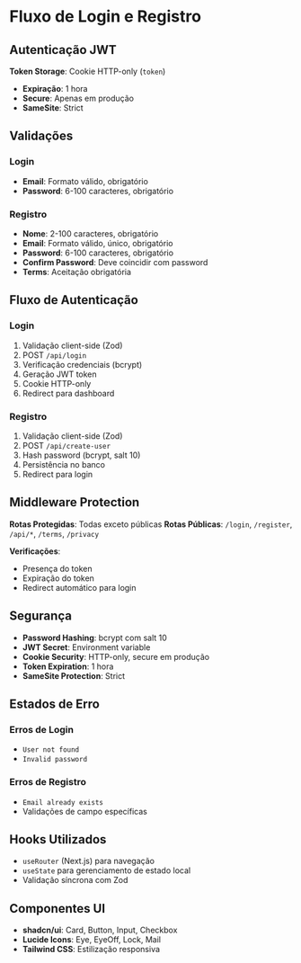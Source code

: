 # Fluxo de Login e Registro

## Autenticação JWT

**Token Storage**: Cookie HTTP-only (`token`)

- **Expiração**: 1 hora
- **Secure**: Apenas em produção
- **SameSite**: Strict

## Validações

### Login

- **Email**: Formato válido, obrigatório
- **Password**: 6-100 caracteres, obrigatório

### Registro

- **Nome**: 2-100 caracteres, obrigatório
- **Email**: Formato válido, único, obrigatório
- **Password**: 6-100 caracteres, obrigatório
- **Confirm Password**: Deve coincidir com password
- **Terms**: Aceitação obrigatória

## Fluxo de Autenticação

### Login

1. Validação client-side (Zod)
2. POST `/api/login`
3. Verificação credenciais (bcrypt)
4. Geração JWT token
5. Cookie HTTP-only
6. Redirect para dashboard

### Registro

1. Validação client-side (Zod)
2. POST `/api/create-user`
3. Hash password (bcrypt, salt 10)
4. Persistência no banco
5. Redirect para login

## Middleware Protection

**Rotas Protegidas**: Todas exceto públicas
**Rotas Públicas**: `/login`, `/register`, `/api/*`, `/terms`, `/privacy`

**Verificações**:

- Presença do token
- Expiração do token
- Redirect automático para login

## Segurança

- **Password Hashing**: bcrypt com salt 10
- **JWT Secret**: Environment variable
- **Cookie Security**: HTTP-only, secure em produção
- **Token Expiration**: 1 hora
- **SameSite Protection**: Strict

## Estados de Erro

### Erros de Login

- `User not found`
- `Invalid password`

### Erros de Registro

- `Email already exists`
- Validações de campo específicas

## Hooks Utilizados

- `useRouter` (Next.js) para navegação
- `useState` para gerenciamento de estado local
- Validação síncrona com Zod

## Componentes UI

- **shadcn/ui**: Card, Button, Input, Checkbox
- **Lucide Icons**: Eye, EyeOff, Lock, Mail
- **Tailwind CSS**: Estilização responsiva
